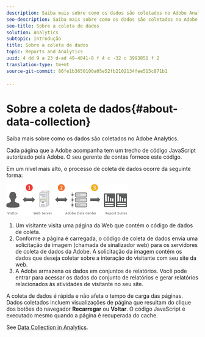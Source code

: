 ```yaml
---
description: Saiba mais sobre como os dados são coletados no Adobe Analytics.
seo-description: Saiba mais sobre como os dados são coletados no Adobe Analytics.
seo-title: Sobre a coleta de dados
solution: Analytics
subtopic: Introdução
title: Sobre a coleta de dados
topic: Reports and Analytics
uuid: 4 dd 9 a 23 d-ad 49-4841-8 f 4 c -32 c 3993851 f 2
translation-type: tm+mt
source-git-commit: 86fe1b3650100a05e52fb2102134fee515c871b1

---
```



# Sobre a coleta de dados{#about-data-collection}

Saiba mais sobre como os dados são coletados no Adobe Analytics.

Cada página que a Adobe acompanha tem um trecho de código JavaScript autorizado pela Adobe. O seu gerente de contas fornece este código.

Em um nível mais alto, o processo de coleta de dados ocorre da seguinte forma: 

![](assets/data_collection.png)

1. Um visitante visita uma página da Web que contém o código de dados de coleta.
1. Conforme a página é carregada, o código de coleta de dados envia uma solicitação de imagem (chamada de sinalizador web) para os servidores de coleta de dados da Adobe. A solicitação da imagem contém os dados que deseja coletar sobre a interação do visitante com seu site da web.
1. A Adobe armazena os dados em conjuntos de relatórios. Você pode entrar para acessar os dados do conjunto de relatórios e gerar relatórios relacionados às atividades de visitante no seu site.

A coleta de dados é rápida e não afeta o tempo de carga das páginas. Dados coletados incluem visualizações de página que resultam do clique dos botões do navegador **Recarregar** ou **Voltar**. O código JavaScript é executado mesmo quando a página é recuperada do cache.

See [Data Collection in Analytics](https://marketing.adobe.com/resources/help/en_US/reference/usecase_sending_data_to_sc.html).
